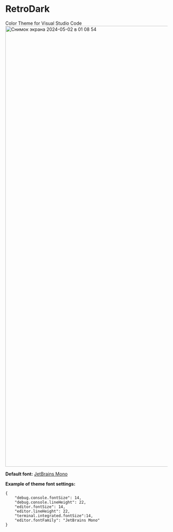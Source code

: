 # RetroDark
Color Theme for Visual Studio Code
<img width="1372" alt="Снимок экрана 2024-05-02 в 01 08 54" src="https://github.com/vettspace/RetroDark/assets/8165581/8ce2f299-b18e-424f-b7cf-92e2434113af">

**Default font:** [JetBrains Mono](https://www.jetbrains.com/lp/mono/)

**Example of theme font settings:**
```
{
    "debug.console.fontSize": 14,
    "debug.console.lineHeight": 22,
    "editor.fontSize": 14,
    "editor.lineHeight": 22,
    "terminal.integrated.fontSize":14,
    "editor.fontFamily": "JetBrains Mono"
}
```
